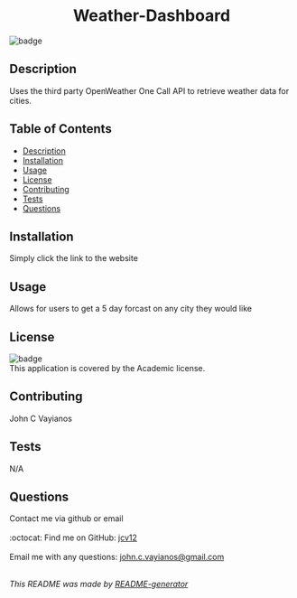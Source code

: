 
  <h1 align='center'>Weather-Dashboard</h1>
    
  ![badge](https://img.shields.io/badge/license-Academic-brightgreen)<br />
    
  ## Description
  Uses the third party OpenWeather One Call API to retrieve weather data for cities.

  ## Table of Contents
  - [Description](#description)
  - [Installation](#installation)
  - [Usage](#usage)
  - [License](#license)
  - [Contributing](#contributing)
  - [Tests](#tests)
  - [Questions](#questions)

  ## Installation
  Simply click the link to the website

  ## Usage
  Allows for users to get a 5 day forcast on any city they would like

  ## License
  ![badge](https://img.shields.io/badge/license-Academic-brightgreen)
  <br />
  This application is covered by the Academic license.

  ## Contributing
  John C Vayianos

  ## Tests
  N/A

  ## Questions
  Contact me via github or email<br />
  <br />
  :octocat: Find me on GitHub: [jcv12](https://github.com/jcv12)<br />
  <br />
  Email me with any questions: john.c.vayianos@gmail.com<br /><br />

  _This README was made by [README-generator](https://github.com/jcv12/ReadMe-Generator)_
  